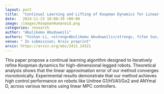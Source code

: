 ```yaml
---
layout: post
title:  "Continual Learning and Lifting of Koopman Dynamics for Linear Control of Legged Robots"
date:   2024-11-23 18:08:39 +00:00
image: /images/KoopmanHumanoid.png
categories: research
author: "Abulikemu Abuduweili"
authors: "Feihan Li, <strong>Abulikemu Abuduweili</strong>, Yifan Sun, Rui Chen, Weiye Zhao, Changliu Liu"
venue: " In submission; Arxiv preprint"
arxiv: https://arxiv.org/abs/2411.14321
---
```



This paper propose a continual learning algorithm designed to iteratively refine Koopman dynamics for high-dimensional legged robots. 
Theoretical analysis shows that the linear approximation error of our method converges monotonically. Experimental results demonstrate that 
our method achieves high control performance on robots like Unitree G1/H1/A1/Go2 and ANYmal D, across various terrains using linear MPC controllers. 